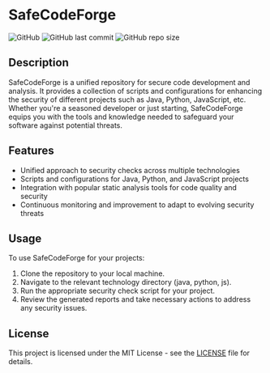 # SafeCodeForge

![GitHub](https://img.shields.io/github/license/ih0r-d/safecodeforge?style=flat-square)
![GitHub last commit](https://img.shields.io/github/last-commit/ih0r-d/safecodeforge)
![GitHub repo size](https://img.shields.io/github/repo-size/ih0r-d/safecodeforge)

## Description

SafeCodeForge is a unified repository for secure code development and analysis. 
It provides a collection of scripts and configurations for enhancing the security of different projects such as Java, Python, JavaScript, etc. 
Whether you're a seasoned developer or just starting, SafeCodeForge equips you with the tools and knowledge needed to safeguard your software against potential threats.

## Features

- Unified approach to security checks across multiple technologies
- Scripts and configurations for Java, Python, and JavaScript projects
- Integration with popular static analysis tools for code quality and security
- Continuous monitoring and improvement to adapt to evolving security threats

## Usage

To use SafeCodeForge for your projects:

1. Clone the repository to your local machine.
2. Navigate to the relevant technology directory (java, python, js).
3. Run the appropriate security check script for your project.
4. Review the generated reports and take necessary actions to address any security issues.

## License

This project is licensed under the MIT License - see the [LICENSE](LICENSE) file for details.
